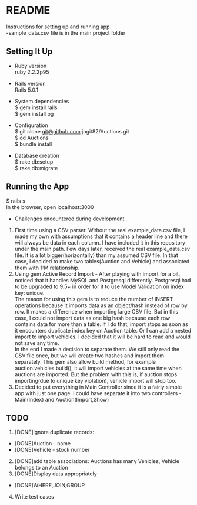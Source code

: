 # README
Instructions for setting up and running app  
-sample_data.csv file is in the main project folder  

## Setting It Up
* Ruby version  
ruby 2.2.2p95  

* Rails version  
Rails 5.0.1  

* System dependencies  
$ gem install rails  
$ gem install pg  

* Configuration  
$ git clone git@github.com:jogit82/Auctions.git  
$ cd Auctions  
$ bundle install  

* Database creation  
$ rake db:setup  
$ rake db:migrate  

## Running the App  
$ rails s  
In the browser, open localhost:3000  

* Challenges encountered during development  
1. First time using a CSV parser. Without the real example_data.csv file, I made my own with assumptions that it contains a header line and there will always be data in each column. I have included it in this repository under the main path. Few days later, received the real example_data.csv file. It is a lot bigger(horizontally) than my assumed CSV file. In that case, I decided to make two tables(Auction and Vehicle) and associated them with 1:M relationship. 
2. Using gem Active Record Import - After playing with import for a bit, noticed that it handles MySQL and Postgresql differently. Postgresql had to be upgraded to 9.5+ in order for it to use Model Validation on index key: unique.  
The reason for using this gem is to reduce the number of INSERT operations because it imports data as an object/hash instead of row by row. It makes a difference when importing large CSV file. But in this case, I could not import data as one big hash because each row contains data for more than a table. If I do that, import stops as soon as it encounters duplicate index key on Auction table. Or I can add a nested import to import vehicles. I decided that it will be hard to read and would not save any time.  
In the end I made a decision to separate them. We still only read the CSV file once, but we will create two hashes and import them separately. This gem also allow build method, for example auction.vehicles.build(), it will import vehicles at the same time when auctions are imported. But the problem with this is, if auction stops importing(due to unique key violation), vehicle import will stop too.  
3. Decided to put everything in Main Controller since it is a fairly simple app with just one page. I could have separate it into two controllers - Main(Index) and Auction(Import,Show)  

## TODO  
1. [DONE]ignore duplicate records:  
* [DONE]Auction - name  
* [DONE]Vehicle - stock number  
2. [DONE]add table associations: Auctions has many Vehicles, Vehicle belongs to an Auction  
3. [DONE]Display data appropriately  
* [DONE]WHERE,JOIN,GROUP    
4. Write test cases
